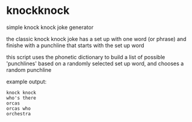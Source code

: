 # knockknock
simple knock knock joke generator

the classic knock knock joke has a set up with one word (or phrase) and finishe with a punchline that starts with the set up word

this script uses the phonetic dictionary to build a list of possible 'punchlines' based on a randomly selected set up word, and chooses a random punchline

example output:
```
knock knock
who's there
orcas
orcas who
orchestra
```
